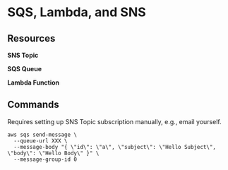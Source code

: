 # SQS, Lambda, and SNS

## Resources

**SNS Topic**

**SQS Queue**

**Lambda Function**

## Commands

Requires setting up SNS Topic subscription manually, e.g., email yourself.

```
aws sqs send-message \
  --queue-url XXX \
  --message-body "{ \"id\": \"a\", \"subject\": \"Hello Subject\", \"body\": \"Hello Body\" }" \
  --message-group-id 0
```